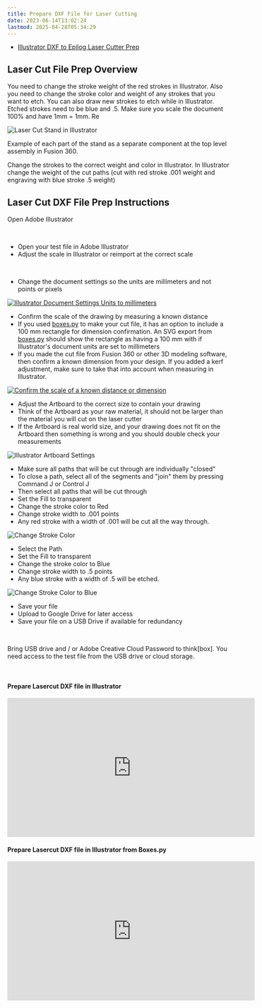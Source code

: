 ```yaml
---
title: Prepare DXF File for Laser Cutting
date: 2023-06-14T13:02:24
lastmod: 2025-04-28T05:34:29
---
```


- [Illustrator DXF to Epilog Laser Cutter Prep](https://youtu.be/FhIUHIMpJMY)

## Laser Cut File Prep Overview

You need to change the stroke weight of the red strokes in Illustrator. Also you need to change the stroke color and weight of any strokes that you want to etch. You can also draw new strokes to etch while in Illustrator. Etched strokes need to be blue and .5. Make sure you scale the document 100% and have 1mm = 1mm. Re

![Laser Cut Stand in Illustrator](attachments/2021-Laser-Cut-Stand-in-Illustrator.png)

Example of each part of the stand as a separate component at the top level assembly in Fusion 360.

Change the strokes to the correct weight and color in Illustrator. In Illustrator change the weight of the cut paths (cut with red stroke .001 weight and engraving with blue stroke .5 weight)

## Laser Cut DXF File Prep Instructions

<div class="two-column-instructions-grid">

Open Adobe Illustrator

&nbsp;

- Open your test file in Adobe Illustrator
- Adjust the scale in Illustrator or reimport at the correct scale

&nbsp;

- Change the document settings so the units are millimeters and not points or pixels

[![Illustrator Document Settings Units to millimeters](./attachments/2024-02-01-document-setup-ilustrator-millimeters.png)](./attachments/2024-02-01-document-setup-ilustrator-millimeters.png)

- Confirm the scale of the drawing by measuring a known distance
- If you used [boxes.py](https://www.festi.info/boxes.py/) to make your cut file, it has an option to include a 100 mm rectangle for dimension confirmation. An SVG export from [boxes.py](https://www.festi.info/boxes.py/) should show the rectangle as having a 100 mm with if Illustrator's document units are set to millimeters
- If you made the cut file from Fusion 360 or other 3D modeling software, then confirm a known dimension from your design. If you added a kerf adjustment, make sure to take that into account when measuring in Illustrator.

[![Confirm the scale of a known distance or dimension](./attachments/2024-02-01-confirm-known-dimensions-illustrator.png)](./attachments/2024-02-01-confirm-known-dimensions-illustrator.png)

- Adjust the Artboard to the correct size to contain your drawing
- Think of the Artboard as your raw material, it should not be larger than the material you will cut on the laser cutter
- If the Artboard is real world size, and your drawing does not fit on the Artboard then something is wrong and you should double check your measurements

![Illustrator Artboard Settings](./attachments/artboard-settings.png)

- Make sure all paths that will be cut through are individually "closed"
- To close a path, select all of the segments and "join" them by pressing Command J or Control J
- Then select all paths that will be cut through
- Set the Fill to transparent
- Change the stroke color to Red
- Change stroke width to .001 points
- Any red stroke with a width of .001 will be cut all the way through.

![Change Stroke Color](./attachments/red-stroke.png)

- Select the Path
- Set the Fill to transparent
- Change the stroke color to Blue
- Change stroke width to .5 points
- Any blue stroke with a width of .5 will be etched.

![Change Stroke Color to Blue](./attachments/blue-stroke.png)

- Save your file
- Upload to Google Drive for later access
- Save your file on a USB Drive if available for redundancy

&nbsp;

Bring USB drive and / or Adobe Creative Cloud Password to think[box]. You need access to the test file from the USB drive or cloud storage.

&nbsp;

</div>

<div class="video-grid">

<div class="video-card">

#### Prepare Lasercut DXF file in Illustrator

<div class="iframe-16-9-container">
<iframe class="youTubeIframe" width="560" height="315" src="https://www.youtube.com/embed/FhIUHIMpJMY?si=hUK-0PKmJ6ppLuDR" title="YouTube video player" frameborder="0" allow="accelerometer; autoplay; clipboard-write; encrypted-media; gyroscope; picture-in-picture; web-share" allowfullscreen></iframe>
</div>
</div>

<div class="video-card">

#### Prepare Lasercut DXF file in Illustrator from Boxes.py

<div class="iframe-16-9-container">
<iframe class="youTubeIframe" width="560" height="315" src="https://www.youtube.com/embed/0M8M59Ymkbw?si=hUK-0PKmJ6ppLuDR" title="YouTube video player" frameborder="0" allow="accelerometer; autoplay; clipboard-write; encrypted-media; gyroscope; picture-in-picture; web-share" allowfullscreen></iframe>
</div>
</div>

</div>
